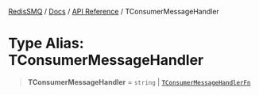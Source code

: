 [RedisSMQ](../../../README.md) / [Docs](../../README.md) / [API Reference](../README.md) / TConsumerMessageHandler

# Type Alias: TConsumerMessageHandler

> **TConsumerMessageHandler** = `string` \| [`TConsumerMessageHandlerFn`](TConsumerMessageHandlerFn.md)
